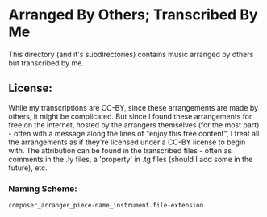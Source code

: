 # Arranged By Others; Transcribed By Me

This directory (and it's subdirectories) contains music arranged by others but transcribed by me.

## License:
While my transcriptions are CC-BY, since these arrangements are made by others, it might be complicated. But since I found these arrangements for free on the internet, hosted by the arrangers themselves (for the most part) - often with a message along the lines of "enjoy this free content", I treat all the arrangements as if they're licensed under a CC-BY license to begin with. The attribution can be found in the transcribed files - often as comments in the .ly files, a 'property' in .tg files (should I add some in the future), etc.

### Naming Scheme:
```composer_arranger_piece-name_instrument.file-extension```